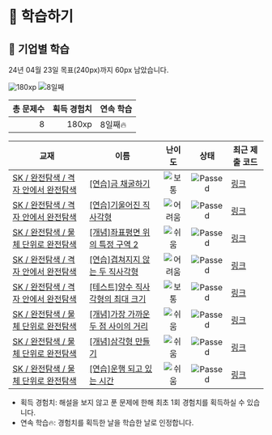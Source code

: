 # 📖 학습하기

## 🚀 기업별 학습
24년 04월 23일 목표(240px)까지 60px 남았습니다.

![180xp](https://img.shields.io/badge/EXP-180xp-%235cb85c.svg?for-the-badge)
![8일째](https://img.shields.io/badge/연속학습-8일째-%23E34F26.svg?for-the-badge)

|총 문제수|획득 경험치|연속 학습|
|---:|---:|---|
8|180xp|8일째🔥|

|교재|이름|난이도|상태|최근 제출 코드|
|---|---|:---:|:---:|---|
|[SK / 완전탐색 / 격자 안에서 완전탐색](https://www.codetree.ai/missions?missionId=18)|[[연습]금 채굴하기](https://www.codetree.ai/missions/18/problems/gold-mining)|![보통][medium]|![Passed][passed]|[링크](https://github.com/engineerjkk/codetree-TILs/blob/main/240423/%EA%B8%88%20%EC%B1%84%EA%B5%B4%ED%95%98%EA%B8%B0/gold-mining.py)|
|[SK / 완전탐색 / 격자 안에서 완전탐색](https://www.codetree.ai/missions?missionId=18)|[[연습]기울어진 직사각형](https://www.codetree.ai/missions/18/problems/slanted-rectangle)|![어려움][hard]|![Passed][passed]|[링크](https://github.com/engineerjkk/codetree-TILs/blob/main/240423/%EA%B8%B0%EC%9A%B8%EC%96%B4%EC%A7%84%20%EC%A7%81%EC%82%AC%EA%B0%81%ED%98%95/slanted-rectangle.py)|
|[SK / 완전탐색 / 물체 단위로 완전탐색](https://www.codetree.ai/missions?missionId=18)|[[개념]좌표평면 위의 특정 구역 2](https://www.codetree.ai/missions/18/problems/specific-zone-above-the-2d-coordinate-2)|![쉬움][easy]|![Passed][passed]|[링크](https://github.com/engineerjkk/codetree-TILs/blob/main/240423/%EC%A2%8C%ED%91%9C%ED%8F%89%EB%A9%B4%20%EC%9C%84%EC%9D%98%20%ED%8A%B9%EC%A0%95%20%EA%B5%AC%EC%97%AD%202/specific-zone-above-the-2d-coordinate-2.py)|
|[SK / 완전탐색 / 격자 안에서 완전탐색](https://www.codetree.ai/missions?missionId=18)|[[연습]겹쳐지지 않는 두 직사각형](https://www.codetree.ai/missions/18/problems/non-overlapping-two-rectangles)|![어려움][hard]|![Passed][passed]|[링크](https://github.com/engineerjkk/codetree-TILs/blob/main/240423/%EA%B2%B9%EC%B3%90%EC%A7%80%EC%A7%80%20%EC%95%8A%EB%8A%94%20%EB%91%90%20%EC%A7%81%EC%82%AC%EA%B0%81%ED%98%95/non-overlapping-two-rectangles.py)|
|[SK / 완전탐색 / 격자 안에서 완전탐색](https://www.codetree.ai/missions?missionId=18)|[[테스트]양수 직사각형의 최대 크기](https://www.codetree.ai/missions/18/problems/max-area-of-positive-rectangle)|![보통][medium]|![Passed][passed]|[링크](https://github.com/engineerjkk/codetree-TILs/blob/main/240423/%EC%96%91%EC%88%98%20%EC%A7%81%EC%82%AC%EA%B0%81%ED%98%95%EC%9D%98%20%EC%B5%9C%EB%8C%80%20%ED%81%AC%EA%B8%B0/max-area-of-positive-rectangle.py)|
|[SK / 완전탐색 / 물체 단위로 완전탐색](https://www.codetree.ai/missions?missionId=18)|[[개념]가장 가까운 두 점 사이의 거리](https://www.codetree.ai/missions/18/problems/closest-pair-of-points)|![쉬움][easy]|![Passed][passed]|[링크](https://github.com/engineerjkk/codetree-TILs/blob/main/240423/%EA%B0%80%EC%9E%A5%20%EA%B0%80%EA%B9%8C%EC%9A%B4%20%EB%91%90%20%EC%A0%90%20%EC%82%AC%EC%9D%B4%EC%9D%98%20%EA%B1%B0%EB%A6%AC/closest-pair-of-points.py)|
|[SK / 완전탐색 / 물체 단위로 완전탐색](https://www.codetree.ai/missions?missionId=18)|[[개념]삼각형 만들기](https://www.codetree.ai/missions/18/problems/create-triangle)|![쉬움][easy]|![Passed][passed]|[링크](https://github.com/engineerjkk/codetree-TILs/blob/main/240423/%EC%82%BC%EA%B0%81%ED%98%95%20%EB%A7%8C%EB%93%A4%EA%B8%B0/create-triangle.py)|
|[SK / 완전탐색 / 물체 단위로 완전탐색](https://www.codetree.ai/missions?missionId=18)|[[연습]운행 되고 있는 시간](https://www.codetree.ai/missions/18/problems/hours-in-service)|![쉬움][easy]|![Passed][passed]|[링크](https://github.com/engineerjkk/codetree-TILs/blob/main/240423/%EC%9A%B4%ED%96%89%20%EB%90%98%EA%B3%A0%20%EC%9E%88%EB%8A%94%20%EC%8B%9C%EA%B0%84/hours-in-service.py)|


* 획득 경험치: 해설을 보지 않고 푼 문제에 한해 최초 1회 경험치를 획득하실 수 있습니다.
* 연속 학습🔥: 경험치를 획득한 날을 학습한 날로 인정합니다.










[b5]: https://img.shields.io/badge/Bronze_5-%235D3E31.svg
[b4]: https://img.shields.io/badge/Bronze_4-%235D3E31.svg
[b3]: https://img.shields.io/badge/Bronze_3-%235D3E31.svg
[b2]: https://img.shields.io/badge/Bronze_2-%235D3E31.svg
[b1]: https://img.shields.io/badge/Bronze_1-%235D3E31.svg
[s5]: https://img.shields.io/badge/Silver_5-%23394960.svg
[s4]: https://img.shields.io/badge/Silver_4-%23394960.svg
[s3]: https://img.shields.io/badge/Silver_3-%23394960.svg
[s2]: https://img.shields.io/badge/Silver_2-%23394960.svg
[s1]: https://img.shields.io/badge/Silver_1-%23394960.svg
[g5]: https://img.shields.io/badge/Gold_5-%23FFC433.svg
[g4]: https://img.shields.io/badge/Gold_4-%23FFC433.svg
[g3]: https://img.shields.io/badge/Gold_3-%23FFC433.svg
[g2]: https://img.shields.io/badge/Gold_2-%23FFC433.svg
[g1]: https://img.shields.io/badge/Gold_1-%23FFC433.svg
[p5]: https://img.shields.io/badge/Platinum_5-%2376DDD8.svg
[p4]: https://img.shields.io/badge/Platinum_4-%2376DDD8.svg
[p3]: https://img.shields.io/badge/Platinum_3-%2376DDD8.svg
[p2]: https://img.shields.io/badge/Platinum_2-%2376DDD8.svg
[p1]: https://img.shields.io/badge/Platinum_1-%2376DDD8.svg
[passed]: https://img.shields.io/badge/Passed-%23009D27.svg
[failed]: https://img.shields.io/badge/Failed-%23D24D57.svg
[easy]: https://img.shields.io/badge/쉬움-%235cb85c.svg?for-the-badge
[medium]: https://img.shields.io/badge/보통-%23FFC433.svg?for-the-badge
[hard]: https://img.shields.io/badge/어려움-%23D24D57.svg?for-the-badge
